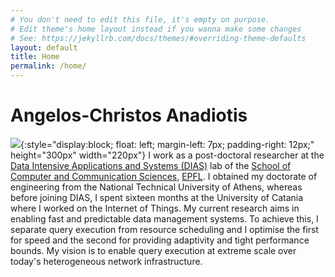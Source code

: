 ```yaml
---
# You don't need to edit this file, it's empty on purpose.
# Edit theme's home layout instead if you wanna make some changes
# See: https://jekyllrb.com/docs/themes/#overriding-theme-defaults
layout: default
title: Home
permalink: /home/
---
```

# Angelos-Christos Anadiotis

![](../photo.png){:style="display:block; float: left; margin-left: 7px; padding-right: 12px;" height="300px" width="220px"}
I work as a post-doctoral researcher at the [Data Intensive Applications and Systems (DIAS)](https://dias.epfl.ch) lab of the [School of Computer and Communication Sciences](https://www.epfl.ch/schools/ic/), [EPFL](https://www.epfl.ch).
I obtained my doctorate of engineering from the National Technical University of Athens, whereas before joining DIAS, I spent sixteen months at the University of Catania where I worked on the Internet of Things.
My current research aims in enabling fast and predictable data management systems.
To achieve this, I separate query execution from resource scheduling and I optimise the first for speed and the second for providing adaptivity and tight performance bounds.
My vision is to enable query execution at extreme scale over today's heterogeneous network infrastructure.
